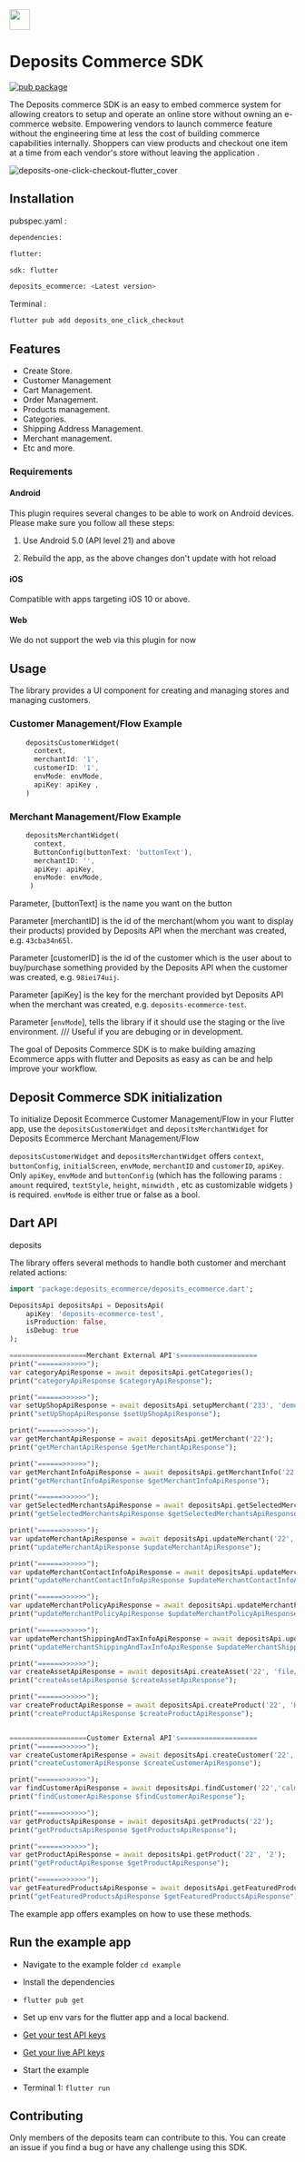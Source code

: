 
<img  src="https://assets.deposits.com/img/checkout/sdk-image.png"  height="36"  />

# Deposits Commerce SDK

[![pub package](https://img.shields.io/pub/v/flutter_stripe.svg)](https://pub.dev/packages/deposits_commerce)

The Deposits commerce SDK is an easy to embed commerce system for  allowing creators to setup and operate an online store without owning an e-commerce website. Empowering vendors to launch commerce feature without the engineering time at less the cost of building commerce capabilities internally. Shoppers can view products and checkout one item at a time from each vendor's store without leaving the application .

![deposits-one-click-checkout-flutter_cover](https://assets.deposits.com/img/checkout/sdk-banner.png)

## Installation

pubspec.yaml :

```sh
dependencies:

flutter:

sdk: flutter

deposits_ecommerce: <Latest version>

```

Terminal :

```sh
flutter pub add deposits_one_click_checkout
```

## Features

- Create Store.
- Customer Management
- Cart Management.
- Order Management.
- Products management.
- Categories.
- Shipping Address Management.
- Merchant management.
- Etc and more.
  
### Requirements

#### Android

This plugin requires several changes to be able to work on Android devices. Please make sure you follow all these steps:

1. Use Android 5.0 (API level 21) and above

2. Rebuild the app, as the above changes don't update with hot reload

#### iOS

Compatible with apps targeting iOS 10 or above.

#### Web

We do not support the web via this plugin for now

## Usage

The library provides a UI component for creating and managing stores and managing customers.

### Customer Management/Flow Example

```dart
    depositsCustomerWidget(
      context,
      merchantId: '1',
      customerID: '1',
      envMode: envMode,
      apiKey: apiKey ,
    )
```

### Merchant Management/Flow Example

```dart
    depositsMerchantWidget(
      context,
      ButtonConfig(buttonText: 'buttonText'),
      merchantID: '',
      apiKey: apiKey,
      envMode: envMode,
     )
````

 Parameter, [buttonText] is the name you want on the button

 Parameter [merchantID] is the id of the merchant(whom you want to display their products) provided by Deposits API when the merchant was created, e.g. `43cba34n65l`.

 Parameter [customerID] is the id of the customer which is the user about to buy/purchase something provided by the Deposits API when the customer was created, e.g. `98iei74uij`.

  Parameter [apiKey] is the key for the merchant provided byt Deposits API when the merchant was created, e.g. `deposits-ecommerce-test`.

 Parameter [`envMode`], tells the library if it should use the staging or the live environment.
  /// Useful if you are debuging or in development.

  The goal of Deposits Commerce SDK is to make building amazing Ecommerce apps with flutter and Deposits as easy as can be and help improve your workflow.

## Deposit Commerce SDK initialization

To initialize Deposit Ecommerce Customer Management/Flow in your Flutter app, use the `depositsCustomerWidget` and `depositsMerchantWidget` for Deposits Ecommerce Merchant Management/Flow

`depositsCustomerWidget` and `depositsMerchantWidget` offers `context`, `buttonConfig`, `initialScreen`, `envMode`, `merchantID` and `customerID`, `apiKey`. Only `apiKey`, `envMode` and `buttonConfig` (which has the following params : `amount` required, `textStyle`, `height`, `minwidth` , etc as customizable widgets ) is required. `envMode` is either true or false as a bool.

## Dart API

deposits

The library offers several methods to handle both customer and merchant related actions:

```dart
import 'package:deposits_ecommerce/deposits_ecommerce.dart';

DepositsApi depositsApi = DepositsApi(
    apiKey: 'deposits-ecommerce-test', 
    isProduction: false, 
    isDebug: true
);

===================Merchant External API's===================
print("======>>>>>>");
var categoryApiResponse = await depositsApi.getCategories();
print("categoryApiResponse $categoryApiResponse");

print("======>>>>>>");
var setUpShopApiResponse = await depositsApi.setupMerchant('233', 'demo shop', 'my demo shop', 'support@example.com', 'Electronics', '500443', 'Mina avenue', 'Dallas', 'Texas', 'USA');
print("setUpShopApiResponse $setUpShopApiResponse");

print("======>>>>>>");
var getMerchantApiResponse = await depositsApi.getMerchant('22');
print("getMerchantApiResponse $getMerchantApiResponse");

print("======>>>>>>");
var getMerchantInfoApiResponse = await depositsApi.getMerchantInfo('22');
print("getMerchantInfoApiResponse $getMerchantInfoApiResponse");

print("======>>>>>>");
var getSelectedMerchantsApiResponse = await depositsApi.getSelectedMerchants(['22']);
print("getSelectedMerchantsApiResponse $getSelectedMerchantsApiResponse");

print("======>>>>>>");
var updateMerchantApiResponse = await depositsApi.updateMerchant('22', 'demo shop', 'my demo shop', 'support@example.com', 'Electronics', '500443', 'Mina avenue', 'Dallas', 'Texas', 'USA');
print("updateMerchantApiResponse $updateMerchantApiResponse");

print("======>>>>>>");
var updateMerchantContactInfoApiResponse = await depositsApi.updateMerchantContactInfo('22', 'mysupport@example.com', '74 clinoda avenue, dave town');
print("updateMerchantContactInfoApiResponse $updateMerchantContactInfoApiResponse");

print("======>>>>>>");
var updateMerchantPolicyApiResponse = await depositsApi.updateMerchantPolicy('22', 'we allow return but only if item is not defected', 'when we ship an order can not be cancelled and we deliver straight to your door step');
print("updateMerchantPolicyApiResponse $updateMerchantPolicyApiResponse");

print("======>>>>>>");
var updateMerchantShippingAndTaxInfoApiResponse = await depositsApi.updateMerchantShippingAndTaxInfo('22', '893883HHHJH', '20%', '30');
print("updateMerchantShippingAndTaxInfoApiResponse $updateMerchantShippingAndTaxInfoApiResponse");

print("======>>>>>>");
var createAssetApiResponse = await depositsApi.createAsset('22', 'file/csdvhrufre.png', 'my product', 'front image for my product');
print("createAssetApiResponse $createAssetApiResponse");

print("======>>>>>>");
var createProductApiResponse = await depositsApi.createProduct('22', 'HGDYU7374743', 'my product', '34', 'my book to help you sell', '3', 'true', '', '3', '10', {}, {});
print("createProductApiResponse $createProductApiResponse");


===================Customer External API's===================
print("======>>>>>>");
var createCustomerApiResponse = await depositsApi.createCustomer('22','calmpress@gmail.com','james','Bova','null','null',{'address':'null'});
print("createCustomerApiResponse $createCustomerApiResponse");

print("======>>>>>>");
var findCustomerApiResponse = await depositsApi.findCustomer('22','calmpress@gmail.com');
print("findCustomerApiResponse $findCustomerApiResponse");

print("======>>>>>>");
var getProductsApiResponse = await depositsApi.getProducts('22');
print("getProductsApiResponse $getProductsApiResponse");

print("======>>>>>>");
var getProductApiResponse = await depositsApi.getProduct('22', '2');
print("getProductApiResponse $getProductApiResponse");

print("======>>>>>>");
var getFeaturedProductsApiResponse = await depositsApi.getFeaturedProducts('22');
print("getFeaturedProductsApiResponse $getFeaturedProductsApiResponse");

```

The example app offers examples on how to use these methods.

## Run the example app

- Navigate to the example folder `cd example`

- Install the dependencies

- `flutter pub get`

- Set up env vars for the flutter app and a local backend.

- [Get your test API keys](https://console.deposits.dev)

- [Get your live API keys](https://console.deposits.com)

- Start the example

- Terminal 1: `flutter run`

## Contributing

Only members of the deposits team can contribute to this. You can create an issue if you find a bug or have any challenge using this SDK.

